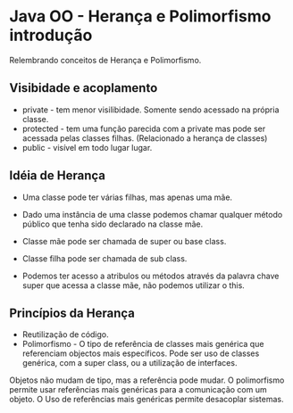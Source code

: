 # Java OO - Herança e Polimorfismo introdução
Relembrando conceitos de Herança e Polimorfismo.

## Visibidade e acoplamento
* private - tem menor visilibidade. Somente sendo acessado na própria classe.
* protected - tem uma função parecida com a private mas pode ser acessada pelas classes filhas. (Relacionado a herança de classes)
* public - visível em todo lugar lugar.

## Idéia de Herança
* Uma classe pode ter várias filhas, mas apenas uma mãe.
* Dado uma instância de uma classe podemos chamar qualquer método público que tenha sido declarado na classe mãe.
* Classe mãe pode ser chamada de super ou base class.
* Classe filha pode ser chamada de sub class.

* Podemos ter acesso a atribulos ou métodos através da palavra chave super que acessa a classe mãe, não podemos utilizar o this.

## Princípios da Herança
* Reutilização de código.
* Polimorfismo - O tipo de referência de classes mais genérica que referenciam objectos mais específicos. Pode ser uso de classes genérica, com a super class, ou a utilização de interfaces.

Objetos não mudam de tipo, mas a referência pode mudar. O polimorfismo permite usar referências mais genéricas para a comunicação com um objeto.
O Uso de referências mais genéricas permite desacoplar sistemas.
